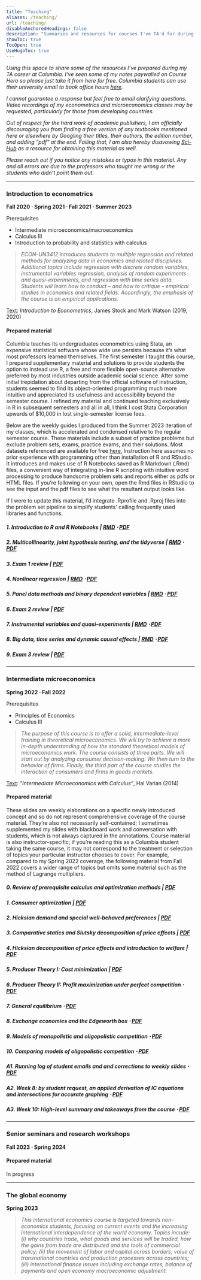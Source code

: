 ```yaml
---
title: "Teaching"
aliases: /teaching/
url: /teaching/
disableAnchoredHeadings: false
description: "Summaries and resources for courses I've TA'd for during my teaching career at Columbia University"
showToc: true
TocOpen: true
UseHugoToc: true
---
```


*Using this space to share some of the resources I’ve prepared during my TA career at Columbia. I’ve seen some of my notes paywalled on Course Hero so please just take it from here for free. Columbia students can use their university email to book office hours [here](https://calendly.com/wmadavis/).*  

*I cannot guarantee a response but feel free to email clarifying questions. Video recordings of my econometrics and microeconomics classes may be requested, particularly for those from developing countries.*  


*Out of respect for the hard work of academic publishers, I am officially discouraging you from finding a free version of any textbooks mentioned here or elsewhere by Googling their titles, their authors, the edition number, and adding “pdf” at the end. Failing that, I am also hereby disavowing [Sci-Hub](https://sci-hub.se/database) as a resource for obtaining this material as well.*


*Please reach out if you notice any mistakes or typos in this material. Any and all errors are due to the professors who taught me wrong or the students who didn’t point them out.*  

---

### Introduction to econometrics

**Fall 2020 $\cdot$ Spring 2021 $\cdot$ Fall 2021 $\cdot$ Summer 2023**  

Prerequisites
+ Intermediate microeconomics/macroeconomics
+ Calculus III
+ Introduction to probability and statistics with calculus

> *ECON-UN3412 introduces students to multiple regression and related methods for analyzing data in economics and related disciplines. Additional topics include regression with discrete random variables, instrumental variables regression, analysis of random experiments and quasi-experiments, and regression with time series data. Students will learn how to conduct – and how to critique – empirical studies in economics and related fields. Accordingly, the emphasis of the course is on empirical applications.*  

[Text]((https://www.google.com/search?q=Introduction+to+Econometrics+watson+4th+edition+pdf&sca_esv=568605030&sxsrf=AM9HkKm2WdaM2SNR0--eUd572Acbx9Egyg%3A1695760925959&ei=HUITZaOMOqOs5NoP5biHSA&ved=0ahUKEwjjjvbckcmBAxUjFlkFHWXcAQkQ4dUDCBA&uact=5&oq=Introduction+to+Econometrics+watson+4th+edition+pdf&gs_lp=Egxnd3Mtd2l6LXNlcnAiM0ludHJvZHVjdGlvbiB0byBFY29ub21ldHJpY3Mgd2F0c29uIDR0aCBlZGl0aW9uIHBkZjIGEAAYFhgeSO8pUN4EWNEocAR4AZABAZgBmQGgAbYTqgEFMTAuMTS4AQPIAQD4AQL4AQHCAgoQABhHGNYEGLADwgIFEC4YgATCAgUQABiABMICFBAuGIAEGJcFGNwEGN4EGOAE2AEBwgIHECMYigUYJ8ICCBAAGIoFGIYD4gMEGAAgQYgGAZAGCLoGBggBEAEYFA&sclient=gws-wiz-serp&bshm=rime/1)
): *Introduction to Econometrics*,  James Stock and Mark Watson (2019, 2020)

#### Prepared material

Columbia teaches its undergraduates econometrics using Stata, an expensive statistical software whose wide use persists because it’s what most professors learned themselves. The first semester I taught this course, I prepared supplementary material and solutions to provide students the option to instead use R, a free and more flexible open-source alternative preferred by most industries outside academic social science. After some initial trepidation about departing from the official software of instruction, students seemed to find its object-oriented programming much more intuitive and appreciated its usefulness and accessibility beyond the semester course. I refined my material and continued teaching exclusively in R in subsequent semesters and all in all, I think I cost Stata Corporation upwards of $10,000 in lost single-semester license fees.

Below are the weekly guides I produced from the Summer 2023 iteration of my classes, which is accelerated and condensed relative to the regular semester course. These materials include a subset of practice problems but exclude problem sets, exams, practice exams, and their solutions. Most datasets referenced are available for free [here.](https://www.princeton.edu/~mwatson/Stock-Watson_4E/Stock-Watson-Resources-4e.html) Instruction here assumes no prior experience with programming other than installation of R and RStudio. It introduces and makes use of R Notebooks saved as R Markdown (.Rmd) files, a convenient way of integrating in-line R scripting with intuitive word processing to produce handsome problem sets and reports either as pdfs or HTML files. If you’re following on your own, open the Rmd files in RStudio to see the input and the pdf files to see what the resultant output looks like.

If I were to update this material, I’d integrate .Rprofile and .Rproj files into the problem set pipeline to simplify students' calling frequently used libraries and functions.

##### 1. Introduction to R and R Notebooks | [RMD](/teaching/metrics-2023-summer/01-R-Introduction.Rmd) $\cdot$ [PDF](/teaching/metrics-2023-summer/01-R-Introduction.pdf)

##### 2. Multicollinearity, joint hypothesis testing, and the tidyverse   |   [RMD](/teaching/metrics-2023-summer/02-Multicollinearity-JointHypotheses.Rmd) $\cdot$ [PDF](/teaching/metrics-2023-summer/02-Multicollinearity-JointHypotheses.pdf)

##### 3. Exam 1 review   |   [PDF](/teaching/metrics-2023-summer/03-ExtraNotes.pdf)

##### 4. Nonlinear regression   |   [RMD](/teaching/metrics-2023-summer/04-NonLinearRegression.Rmd) $\cdot$ [PDF](/teaching/metrics-2023-summer/04-NonLinearRegression.pdf)

##### 5. Panel data methods and binary dependent variables   |   [RMD](/teaching/metrics-2023-summer/05-Panels-BinaryDVs.Rmd) $\cdot$ [PDF](/teaching/metrics-2023-summer/05-Panels-BinaryDVs.pdf)

##### 6. Exam 2 review   |   [PDF](/teaching/metrics-2023-summer/05-FixedEffects.pdf)

##### 7. Instrumental variables and quasi-experiments   |   [RMD](/teaching/metrics-2023-summer/07-Instruments-Experiments.Rmd) $\cdot$ [PDF](/teaching/metrics-2023-summer/07-Instruments-Experiments.pdf)

##### 8. Big data, time series and dynamic causal effects   |   [RMD](/teaching/metrics-2023-summer/08-TimeSeries-DynamicCausalEffects.Rmd) $\cdot$ [PDF](/teaching/metrics-2023-summer/08-TimeSeries-DynamicCausalEffects.pdf)

##### 9. Exam 3 review   |   [PDF](/teaching/metrics/2023-summer/09-Exam3-Review.pdf)

---

### Intermediate microeconomics

**Spring 2022 $\cdot$ Fall 2022**  

Prerequisites
+ Principles of Economics
+ Calculus III

> *The purpose of this course is to offer a solid, intermediate-level training in theoretical microeconomics. We will try to achieve a more in-depth understanding of how the standard theoretical models of microeconomics work. The course consists of three parts. We will start out by analyzing consumer decision-making. We then turn to the behavior of firms. Finally, the third part of the course studies the interaction of consumers and firms in goods markets.*  

[Text]((https://www.google.com/search?q=intermediate+microeconomics+with+calculus+hal+varian+pdf&oq=intermediate&gs_lcrp=EgZjaHJvbWUqCAgCEEUYJxg7Mg8IABBFGDkYgwEYsQMYgAQyCAgBEEUYJxg7MggIAhBFGCcYOzINCAMQABiDARixAxiABDINCAQQABiDARixAxiABDITCAUQLhiDARjHARixAxjRAxiABDINCAYQABiDARixAxiABDIGCAcQRRg90gEIMjg4NmowajeoAgCwAgA&sourceid=chrome&ie=UTF-8&bshm=rime/1)): *"Intermediate Microeconomics with Calculus”*, Hal Varian (2014)

#### Prepared material


These slides are weekly elaborations on a specific newly introduced concept and so do not represent comprehensive coverage of the course material. They’re also not necessarily self-contained; I sometimes supplemented my slides with blackboard work and conversation with students, which is not always captured in the annotations. Course material is also instructor-specific; if you’re reading this as a Columbia student taking the same course, it may not correspond to the treatment or selection of topics your particular instructor chooses to cover. For example, compared to my Spring 2022 coverage, the following material from Fall 2022 covers a wider range of topics but omits some material such as the method of Lagrange multipliers.

##### 0. Review of prerequisite calculus and optimization methods   |   [PDF](/teaching/micro-2022-fall/00-OptimizationReview.pdf)

##### 1. Consumer optimization   |   [PDF](/teaching/micro-2022-fall/01-ConsumerOptimization.pdf)

##### 2. Hicksian demand and special well-behaved preferences   |   [PDF](/teaching/micro-2022-fall/02-HicksianDemand-SpecialPreferences.pdf)

##### 3. Comparative statics and Slutsky decomposition of price effects   |   [PDF](/teaching/micro-2022-fall/03-ComparativeStatics-IncomeSubstitutionEffects.pdf)

##### 4. Hicksian decomposition of price effects and introduction to welfare   |   [PDF](/teaching/micro-2022-fall/04-HicksianDecomposition-Welfare.pdf)

##### 5. Producer Theory I: Cost minimization   |   [PDF](/teaching/micro-2022-fall/05-ProducerTheory-CostMinimization.pdf)

##### 6. Producer Theory II: Profit maximization under perfect competition $\cdot$ [PDF](/teaching/micro-2022-fall/06-ProducerTheory-ProfitMaximization-MarketEquilibrium.pdf)

##### 7. General equilibrium $\cdot$ [PDF](/teaching/micro-2022-fall/07-GeneralEquilibrium.pdf)

##### 8. Exchange economies and the Edgeworth box $\cdot$ [PDF](/teaching/micro-2022-fall/08-ExchangeEconomies-MarketClearing-NonInteriorSolutions.pdf)

##### 9. Models of monopolistic and oligopolistic competition $\cdot$ [PDF](/teaching/micro-2022-fall/09-ImperfectCompetition.pdf)

##### 10. Comparing models of oligopolistic competition $\cdot$ [PDF](/teaching/micro-2022-fall/10-FinalReview.pdf)

##### A1. Running log of student emails and and corrections to weekly slides $\cdot$ [PDF](/teaching/micro-2022-fall/00-RunningUpdates.pdf)

##### A2. Week 8: by student request, an applied derivation of IC equations and intersections for accurate graphing $\cdot$ [PDF](/teaching/micro-2022-fall/08-GraphingExample.pdf)

##### A3. Week 10: High-level summary and takeaways from the course $\cdot$ [PDF](/teaching/micro-2022-fall/10-CourseSummary.pdf)

---

### Senior seminars and research workshops 

**Fall 2023 $\cdot$ Spring 2024**  

#### Prepared material

In progress

---

### The global economy

**Spring 2023**  

> *This international economics course is targeted towards non-economics students, focusing on current events and the increasing international interdependence of the world economy. Topics incude: (i) why countries trade, what goods and services will be traded, how the gains from trade are distributed and the tools of commercial policy; (ii) the movement of labor and capital across borders; value of transnational countries and production processes across countries; (iii) international finance issues including exchange rates, balance of payments and open economy macroeconomic adjustment.*
